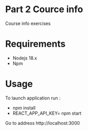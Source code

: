 # Part 2 Cource info

Course info exercises 

# Requirements
- Nodejs 18.x
- Npm
# Usage

To launch application run :
- npm install
- REACT_APP_API_KEY=<api-key> npm start

Go to address http://localhost:3000